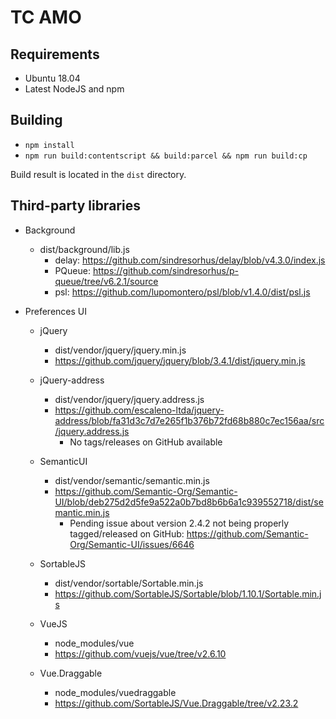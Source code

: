 # TC AMO

## Requirements

- Ubuntu 18.04
- Latest NodeJS and npm

## Building

- `npm install`
- `npm run build:contentscript && build:parcel && npm run build:cp`

Build result is located in the `dist` directory.

## Third-party libraries

- Background

  - dist/background/lib.js
    - delay: https://github.com/sindresorhus/delay/blob/v4.3.0/index.js
    - PQueue: https://github.com/sindresorhus/p-queue/tree/v6.2.1/source
    - psl: https://github.com/lupomontero/psl/blob/v1.4.0/dist/psl.js

- Preferences UI

  - jQuery

    - dist/vendor/jquery/jquery.min.js
    - https://github.com/jquery/jquery/blob/3.4.1/dist/jquery.min.js

  - jQuery-address

    - dist/vendor/jquery/jquery.address.js
    - https://github.com/escaleno-ltda/jquery-address/blob/fa31d3c7d7e265f1b376b72fd68b880c7ec156aa/src/jquery.address.js
      - No tags/releases on GitHub available

  - SemanticUI

    - dist/vendor/semantic/semantic.min.js
    - https://github.com/Semantic-Org/Semantic-UI/blob/deb275d2d5fe9a522a0b7bd8b6b6a1c939552718/dist/semantic.min.js
      - Pending issue about version 2.4.2 not being properly tagged/released on GitHub: https://github.com/Semantic-Org/Semantic-UI/issues/6646

  - SortableJS

    - dist/vendor/sortable/Sortable.min.js
    - https://github.com/SortableJS/Sortable/blob/1.10.1/Sortable.min.js

  - VueJS

    - node_modules/vue
    - https://github.com/vuejs/vue/tree/v2.6.10

  - Vue.Draggable

    - node_modules/vuedraggable
    - https://github.com/SortableJS/Vue.Draggable/tree/v2.23.2
